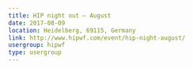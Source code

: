 ```yaml
---
title: HIP night out – August
date: 2017-08-09
location: Heidelberg, 69115, Germany
link: http://www.hipwf.com/event/hip-night-august/
usergroup: hipwf
type: usergroup
---
```

